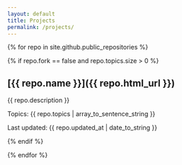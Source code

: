 ```yaml
---
layout: default
title: Projects
permalink: /projects/
---
```



{% for repo in site.github.public_repositories %}

{% if repo.fork == false and repo.topics.size > 0 %}

## [{{ repo.name }}]({{ repo.html_url }})

{{ repo.description }}

Topics: {{ repo.topics | array_to_sentence_string }}

Last updated: {{ repo.updated_at | date_to_string }}

{% endif %}

{% endfor %}

